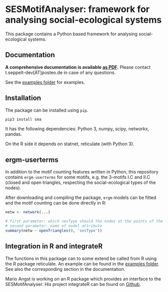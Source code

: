 # SESMotifAnalyser: framework for analysing social-ecological systems

This package contains a Python based framework for analysing social-ecological systems.


## Documentation

**A comprehensive documentation is available [as PDF](https://gitlab.com/t.seppelt/sesmotifanalyser/raw/master/doc/_build/latex/SESMotifAnalyser.pdf?inline=false).**
Please contact t.seppelt-dev[ÄT]posteo.de in case of any questions.

See the [examples folder](https://gitlab.com/t.seppelt/sesmotifanalyser/raw/master/examples/) for examples.

## Installation

The package can be installed using ``pip``.

```bash
pip3 install sma
```

It has the following dependencies: Python 3, numpy, scipy, networkx, pandas.

On the R side it depends on statnet, reticulate (with Python 3).


## ergm-userterms

In addition to the motif counting features written in Python, this repository contains `ergm-userterms` for some motifs, e.g. the 3-motifs I.C and II.C (closed and open triangles,
respecting the social-ecological types of the nodes).

After downloading and compiling the package, `ergm` models can be fitted and the motif counting
can be done directly in R:

```R
netw <- network(...)

# first parameter: which sesType should the nodes at the points of the triangles have
# second parameter: name of nodel attribute
summary(netw ~ openTriangles(0, 'sesType'))
```

## Integration in R and integrateR

The functions in this package can to some extend be called from R using the R package reticulate. An example can be found in the [examples folder](https://gitlab.com/t.seppelt/sesmotifanalyser/raw/master/examples/example.R). See also the corresponding section in the documentation.

Mario Angst is working on an R package which provides an interface to the SESMotifAnalyser. His project integrateR can be found on [Github](https://github.com/marioangst/integrateR).
